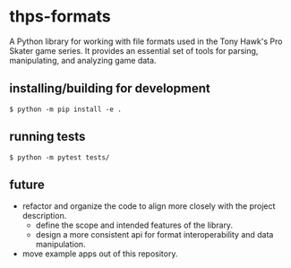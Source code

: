 # thps-formats

A Python library for working with file formats used in the Tony Hawk's Pro Skater game series. It provides an essential set of tools for parsing, manipulating, and analyzing game data.

## installing/building for development
```shell
$ python -m pip install -e .
```

## running tests
```shell
$ python -m pytest tests/
```

## future
- refactor and organize the code to align more closely with the project description.
	- define the scope and intended features of the library.
	- design a more consistent api for format interoperability and data manipulation.
- move example apps out of this repository.
